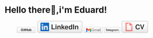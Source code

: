 # Hello there👋,i'm Eduard!  <br /> 
<!-- [![Top Langs](https://github-readme-stats.vercel.app/api/top-langs/?username=EduardKop&layout=compact&&theme=react)](https://github.com/EduardKop) -->

<p align="center">
	<a href="https://github.com/EduardKop"><img src="imgs/github.png"  width="63" height="20" alt="GitHub"></a>
	<a href="https://www.linkedin.com/in/eduard-korytnyk-6b3929155/"><img src="imgs/linkedin.svg" alt="LinkedIn""></a>
	<a href="https://mail.google.com/mail/?view=cm&fs=1&to=eduard.korytnyk@gmail.com"><img src="imgs/gmail.png" width="63" height="20" alt="Email"></a>
	<a href="https://t.me/Eduard_Kop"><img src="imgs/tgm.png" width="53" height="20" alt="Citations"></a>
    <a href="https://web-cv-next.vercel.app/works"><img src="imgs/cv.svg" alt="Curriculum Vitae"></a>
</p>






